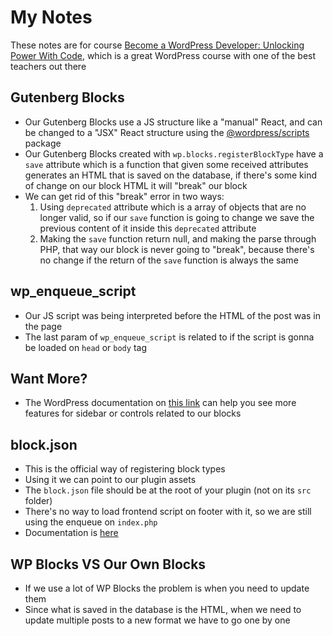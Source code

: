 # My Notes

These notes are for course [Become a WordPress Developer: Unlocking Power With Code](https://www.udemy.com/course/become-a-wordpress-developer-php-javascript), which is a great WordPress course with one of the best teachers out there

## Gutenberg Blocks

- Our Gutenberg Blocks use a JS structure like a "manual" React, and can be changed to a "JSX" React structure using the [@wordpress/scripts](https://www.npmjs.com/package/@wordpress/scripts) package
- Our Gutenberg Blocks created with `wp.blocks.registerBlockType` have a `save` attribute which is a function that given some received attributes generates an HTML that is saved on the database, if there's some kind of change on our block HTML it will "break" our block
- We can get rid of this "break" error in two ways:
  1. Using `deprecated` attribute which is a array of objects that are no longer valid, so if our `save` function is going to change we save the previous content of it inside this `deprecated` attribute
  2. Making the `save` function return null, and making the parse through PHP, that way our block is never going to "break", because there's no change if the return of the `save` function is always the same

## wp_enqueue_script

- Our JS script was being interpreted before the HTML of the post was in the page
- The last param of `wp_enqueue_script` is related to if the script is gonna be loaded on `head` or `body` tag

## Want More?

- The WordPress documentation on [this link](https://developer.wordpress.org/block-editor/how-to-guides/block-tutorial/block-controls-toolbar-and-sidebar/) can help you see more features for sidebar or controls related to our blocks

## block.json

- This is the official way of registering block types
- Using it we can point to our plugin assets
- The `block.json` file should be at the root of your plugin (not on its `src` folder)
- There's no way to load frontend script on footer with it, so we are still using the enqueue on `index.php`
- Documentation is [here](https://developer.wordpress.org/block-editor/reference-guides/block-api/block-metadata)

## WP Blocks VS Our Own Blocks
- If we use a lot of WP Blocks the problem is when you need to update them
- Since what is saved in the database is the HTML, when we need to update multiple posts to a new format we have to go one by one